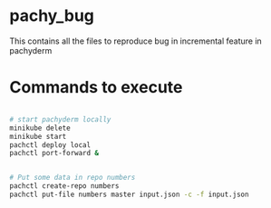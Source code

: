 # pachy_bug
This contains all the files to reproduce bug in incremental feature in pachyderm


# Commands to execute
```bash

# start pachyderm locally
minikube delete
minikube start
pachctl deploy local
pachctl port-forward &


# Put some data in repo numbers
pachctl create-repo numbers
pachctl put-file numbers master input.json -c -f input.json

```

